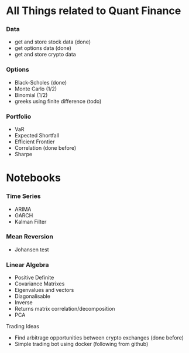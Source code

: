 # All Things related to Quant Finance

### Data
- get and store stock data (done)
- get options data (done)
- get and store crypto data

### Options
- Black-Scholes (done)
- Monte Carlo (1/2)
- Binomial (1/2)
- greeks using finite difference (todo)

### Portfolio
- VaR
- Expected Shortfall
- Efficient Frontier
- Correlation (done before)
- Sharpe

# Notebooks

### Time Series
- ARIMA
- GARCH
- Kalman Filter

### Mean Reversion
- Johansen test

### Linear Algebra
- Positive Definite
- Covariance Matrixes
- Eigenvalues and vectors
- Diagonalisable
- Inverse
- Returns matrix correlation/decomposition
- PCA


Trading Ideas
- Find arbitrage opportunities between crypto exchanges (done before)
- Simple trading bot using docker (following from github)
